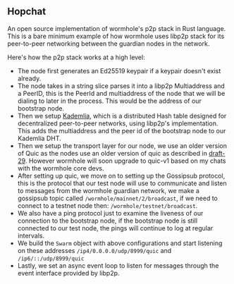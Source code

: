 ## Hopchat

An open source implementation of wormhole's p2p stack in Rust language. 
This is a bare minimum example of how wormhole uses libp2p stack for its
peer-to-peer networking between the guardian nodes in the network. 

Here's how the p2p stack works at a high level: 
- The node first generates an Ed25519 keypair if a keypair doesn't exist already.
- The node takes in a string slice parses it into a libp2p Multiaddress and a PeerID,
  this is the PeerId and multiaddress of the node that we will be dialing to later in
  the process. This would be the address of our bootstrap node.
- Then we setup [Kademlia](https://en.wikipedia.org/wiki/Kademlia), which is a distributed 
  Hash table designed for decentralized peer-to-peer networks, using libp2p's implementation. 
  This adds the multiaddress and the peer id of the bootstrap node to our Kademlia DHT.
- Then we setup the transport layer for our node, we use an older version of Quic as the nodes
  use an older version of quic as described in [draft-29](https://datatracker.ietf.org/doc/html/draft-ietf-quic-transport-29). However wormhole will soon upgrade to quic-v1 based on my chats
  with the wormhole core devs.
- After setting up quic, we move on to setting up the Gossipsub protocol, this is the protocol
  that our test node will use to communicate and listen to messages from the wormhole guardian
  network, we make a gossipsub topic called `/wormhole/mainnet/2/broadcast`, if we need to 
  connect to a testnet node then: `/wormhole/testnet/broadcast`.
- We also have a ping protocol just to examine the liveness of our connection to the bootstrap
  node, if the bootstrap node is still connected to our test node, the pings will continue to
  log at regular intervals.
- We build the `Swarm` object with above configurations and start listening on these addresses
  `/ip4/0.0.0.0/udp/8999/quic` and `/ip6/::/udp/8999/quic`
- Lastly, we set an async event loop to listen for messages through the event interface provided by libp2p.